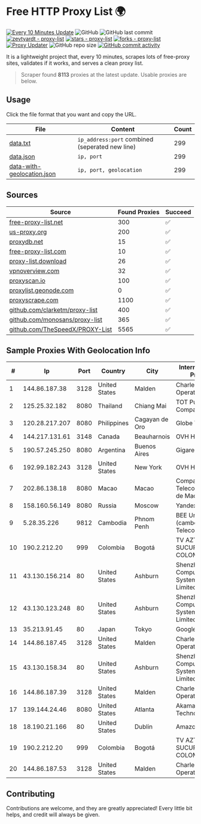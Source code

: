 
# Free HTTP Proxy List 🌍

[![Every 10 Minutes Update](https://github.com/mertguvencli/http-proxy-list/actions/workflows/main.yml/badge.svg?branch=main)](https://github.com/mertguvencli/http-proxy-list/actions/workflows/main.yml)
![GitHub](https://img.shields.io/github/license/mertguvencli/http-proxy-list)
![GitHub last commit](https://img.shields.io/github/last-commit/mertguvencli/http-proxy-list)
[![zevtyardt - proxy-list](https://img.shields.io/static/v1?label=zevtyardt&message=proxy-list&color=blue&logo=github)](https://github.com/zevtyardt/proxy-list "Go to GitHub repo")
[![stars - proxy-list](https://img.shields.io/github/stars/zevtyardt/proxy-list?style=social)](https://github.com/zevtyardt/proxy-list)
[![forks - proxy-list](https://img.shields.io/github/forks/zevtyardt/proxy-list?style=social)](https://github.com/zevtyardt/proxy-list)
[![Proxy Updater](https://github.com/zevtyardt/proxy-list/workflows/Proxy%20Updater/badge.svg)](https://github.com/zevtyardt/proxy-list/actions?query=workflow:"Proxy+Updater")
![GitHub repo size](https://img.shields.io/github/repo-size/zevtyardt/proxy-list)
[![GitHub commit activity](https://img.shields.io/github/commit-activity/m/zevtyardt/proxy-list?logo=commits)](https://github.com/zevtyardt/proxy-list/commits/main)

It is a lightweight project that, every 10 minutes, scrapes lots of free-proxy sites, validates if it works, and serves a clean proxy list.

> Scraper found **8113** proxies at the latest update. Usable proxies are below.

## Usage

Click the file format that you want and copy the URL.

|File|Content|Count|
|----|-------|-----|
|[data.txt](https://raw.githubusercontent.com/mertguvencli/http-proxy-list/main/proxy-list/data.txt)|`ip_address:port` combined (seperated new line)|299|
|[data.json](https://raw.githubusercontent.com/mertguvencli/http-proxy-list/main/proxy-list/data.json)|`ip, port`|299|
|[data-with-geolocation.json](https://raw.githubusercontent.com/mertguvencli/http-proxy-list/main/proxy-list/data-with-geolocation.json)|`ip, port, geolocation`|299|

## Sources

|Source|Found Proxies|Succeed|
|------|-------------|-------|
|[free-proxy-list.net](https://free-proxy-list.net)|300|✅|
|[us-proxy.org](https://www.us-proxy.org)|200|✅|
|[proxydb.net](http://proxydb.net)|15|✅|
|[free-proxy-list.com](https://free-proxy-list.com/?page=&port=&type%5B%5D=http&type%5B%5D=https&up_time=0&search=Search)|10|✅|
|[proxy-list.download](https://www.proxy-list.download/HTTP)|26|✅|
|[vpnoverview.com](https://vpnoverview.com/privacy/anonymous-browsing/free-proxy-servers)|32|✅|
|[proxyscan.io](https://www.proxyscan.io)|100|✅|
|[proxylist.geonode.com](https://proxylist.geonode.com/api/proxy-list?limit=300&page=1&sort_by=lastChecked&sort_type=desc&protocols=http,https)|0|✅|
|[proxyscrape.com](https://api.proxyscrape.com/v2/?request=displayproxies&protocol=http&timeout=10000&country=all&ssl=all&anonymity=all)|1100|✅|
|[github.com/clarketm/proxy-list](https://raw.githubusercontent.com/clarketm/proxy-list/master/proxy-list-raw.txt)|400|✅|
|[github.com/monosans/proxy-list](https://raw.githubusercontent.com/monosans/proxy-list/main/proxies/http.txt)|365|✅|
|[github.com/TheSpeedX/PROXY-List](https://raw.githubusercontent.com/TheSpeedX/PROXY-List/master/http.txt)|5565|✅|


## Sample Proxies With Geolocation Info

|#|Ip|Port|Country|City|Internet Service Provider|
|-|--|----|-------|----|-------------------------|
|1|144.86.187.38|3128|United States|Malden|Charles River Operation|
|2|125.25.32.182|8080|Thailand|Chiang Mai|TOT Public Company Limited|
|3|120.28.217.207|8080|Philippines|Cagayan de Oro|Globe Telecom|
|4|144.217.131.61|3148|Canada|Beauharnois|OVH Hosting|
|5|190.57.245.250|8080|Argentina|Buenos Aires|Gigared S.A|
|6|192.99.182.243|3128|United States|New York|OVH Hosting|
|7|202.86.138.18|8080|Macao|Macao|Companhia de Telecomunicacoes de Macau|
|8|158.160.56.149|8080|Russia|Moscow|Yandex.Cloud LLC|
|9|5.28.35.226|9812|Cambodia|Phnom Penh|BEE Union (cambodia) Telecom Co., LTD|
|10|190.2.212.20|999|Colombia|Bogotá|TV AZTECA SUCURSAL COLOMBIA|
|11|43.130.156.214|80|United States|Ashburn|Shenzhen Tencent Computer Systems Company Limited|
|12|43.130.123.248|80|United States|Ashburn|Shenzhen Tencent Computer Systems Company Limited|
|13|35.213.91.45|80|Japan|Tokyo|Google LLC|
|14|144.86.187.45|3128|United States|Malden|Charles River Operation|
|15|43.130.158.34|80|United States|Ashburn|Shenzhen Tencent Computer Systems Company Limited|
|16|144.86.187.39|3128|United States|Malden|Charles River Operation|
|17|139.144.24.46|8080|United States|Atlanta|Akamai Technologies, Inc.|
|18|18.190.21.166|80|United States|Dublin|Amazon.com, Inc.|
|19|190.2.212.20|999|Colombia|Bogotá|TV AZTECA SUCURSAL COLOMBIA|
|20|144.86.187.53|3128|United States|Malden|Charles River Operation|



## Contributing

Contributions are welcome, and they are greatly appreciated! Every
little bit helps, and credit will always be given.

